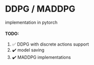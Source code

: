 # DDPG / MADDPG
implementation in pytorch

#### TODO:
1. :white_check_mark: DDPG with discrete actions support 
1. :heavy_check_mark: model saving
2. :heavy_check_mark: MADDPG implementations
